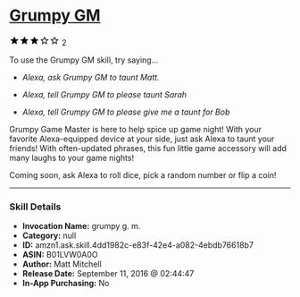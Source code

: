 # [Grumpy GM](http://alexa.amazon.com/#skills/amzn1.ask.skill.4dd1982c-e83f-42e4-a082-4ebdb76618b7)
![3 stars](../../images/ic_star_black_18dp_1x.png)![3 stars](../../images/ic_star_black_18dp_1x.png)![3 stars](../../images/ic_star_black_18dp_1x.png)![3 stars](../../images/ic_star_border_black_18dp_1x.png)![3 stars](../../images/ic_star_border_black_18dp_1x.png) 2

To use the Grumpy GM skill, try saying...

* *Alexa, ask Grumpy GM to taunt Matt.*

* *Alexa, tell Grumpy GM to please taunt Sarah*

* *Alexa, tell Grumpy GM to please give me a taunt for Bob*

Grumpy Game Master is here to help spice up game night!  With your favorite Alexa-equipped device at your side, just ask Alexa to taunt your friends!  With often-updated phrases, this fun little game accessory will add many laughs to your game nights!

Coming soon, ask Alexa to roll dice, pick a random number or flip a coin!

***

### Skill Details

* **Invocation Name:** grumpy g. m.
* **Category:** null
* **ID:** amzn1.ask.skill.4dd1982c-e83f-42e4-a082-4ebdb76618b7
* **ASIN:** B01LVW0A0O
* **Author:** Matt Mitchell
* **Release Date:** September 11, 2016 @ 02:44:47
* **In-App Purchasing:** No
